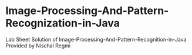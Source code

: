# Image-Processing-And-Pattern-Recognization-in-Java
Lab Sheet Solution of Image-Processing-And-Pattern-Recognition-in-Java Provided by Nischal Regmi
